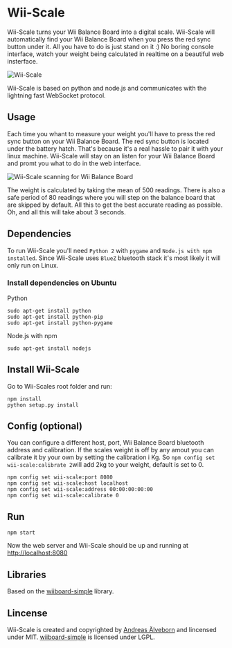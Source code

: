 # Wii-Scale

Wii-Scale turns your Wii Balance Board into a digital scale. Wii-Scale will automatically find your Wii Balance Board when you press the red sync button under it. All you have to do is just stand on it :) No boring console interface, watch your weight being calculated in realtime on a beautiful web insterface.

![Wii-Scale](https://github.com/aelveborn/Wii-Scale/blob/gh-pages/images/wiiscale_measuring.png?raw=true) 

Wii-Scale is based on python and node.js and communicates with the lightning fast WebSocket protocol.

## Usage

Each time you whant to measure your weight you'll have to press the red sync button on your Wii Balance Board. The red sync button is located under the battery hatch. That's because it's a real hassle to pair it with your linux machine. Wii-Scale will stay on an listen for your Wii Balance Board and promt you what to do in the web interface.

![Wii-Scale scanning for Wii Balance Board](https://github.com/aelveborn/Wii-Scale/blob/gh-pages/images/wiiscale_search.png?raw=true) 

The weight is calculated by taking the mean of 500 readings. There is also a safe period of 80 readings where you will step on the balance board that are skipped by default. All this to get the best accurate reading as possible. Oh, and all this will take about 3 seconds.

## Dependencies

To run Wii-Scale you'll need `Python 2` with `pygame` and `Node.js with npm installed`. Since Wii-Scale uses `BlueZ` bluetooth stack it's most likely it will only run on Linux.


### Install dependencies on Ubuntu

Python

	sudo apt-get install python
	sudo apt-get install python-pip
	sudo apt-get install python-pygame

Node.js with npm

	sudo apt-get install nodejs


## Install Wii-Scale

Go to Wii-Scales root folder and run:

	npm install
	python setup.py install


## Config (optional)

You can configure a different host, port, Wii Balance Board bluetooth address and calibration. If the scales weight is off by any amout you can calibrate it by your own by setting the calibration i Kg. So `npm config set wii-scale:calibrate 2`will add 2kg to your weight, default is set to 0.

	npm config set wii-scale:port 8080
	npm config set wii-scale:host localhost
	npm config set wii-scale:address 00:00:00:00:00
	npm config set wii-scale:calibrate 0

## Run


	npm start

Now the web server and Wii-Scale should be up and running at [http://localhost:8080](http://localhost:8080)

## Libraries

Based on the [wiiboard-simple](https://code.google.com/p/wiiboard-simple/) library.


## Lincense

Wii-Scale is created and copyrighted by [Andreas Älveborn](http://aelveborn.com) and lincensed under MIT. [wiiboard-simple](https://code.google.com/p/wiiboard-simple/)  is licensed under LGPL.